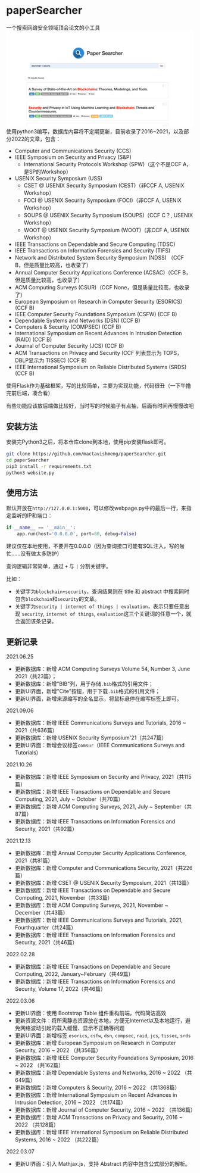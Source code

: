 # paperSearcher
一个搜索网络安全领域顶会论文的小工具
![img.png](img.png)
使用python3编写，数据库内容将不定期更新，目前收录了2016~2021，以及部分2022的文章，包含：

- Computer and Communications Security (CCS)
- IEEE Symposium on Security and Privacy (S&P)
  - International Security Protocols Workshop (SPW)（这个不是CCF A，是SP的Workshop）
- USENIX Security Symposium (USS)
  - CSET @ USENIX Security Symposium (CEST)（非CCF A, USENIX Workshop）
  - FOCI @ USENIX Security Symposium (FOCI)（非CCF A, USENIX Workshop）
  - SOUPS @ USENIX Security Symposium (SOUPS)（CCF C？, USENIX Workshop）
  - WOOT @ USENIX Security Symposium (WOOT)（非CCF A, USENIX Workshop）
- IEEE Transactions on Dependable and Secure Computing (TDSC)
- IEEE Transactions on Information Forensics and Security (TIFS)
- Network and Distributed System Security Symposium (NDSS) （CCF B，但是质量比较高，也收录了）
- Annual Computer Security Applications Conference (ACSAC)（CCF B，但是质量比较高，也收录了）
- ACM Computing Surveys (CSUR)（CCF None，但是质量比较高，也收录了）
- European Symposium on Research in Computer Security (ESORICS) (CCF B)
- IEEE Computer Security Foundations Symposium (CSFW) (CCF B)
- Dependable Systems and Networks (DSN) (CCF B)
- Computers & Security (COMPSEC) (CCF B)
- International Symposium on Recent Advances in Intrusion Detection (RAID) (CCF B)
- Journal of Computer Security (JCS) (CCF B)
- ACM Transactions on Privacy and Security (CCF 列表显示为 TOPS， DBLP显示为 TISSEC) (CCF B)
- IEEE International Symposium on Reliable Distributed Systems (SRDS) (CCF B)


使用Flask作为基础框架，写的比较简单，主要为实现功能，代码很丑（一下午撸完前后端，凑合看）

有些功能应该放后端做比较好，当时写的时候脑子有点抽，后面有时间再慢慢改吧

## 安装方法

安装完Python3之后，将本仓库clone到本地，使用pip安装flask即可。

```bash
git clone https://github.com/mactavishmeng/paperSearcher.git
cd paperSearcher
pip3 install -r requirements.txt
python3 website.py
```

## 使用方法

默认开放在`http://127.0.0.1:5000`，可以修改webpage.py中的最后一行，来指定监听的IP和端口：

```python
if __name__ == '__main__':
    app.run(host='0.0.0.0', port=80, debug=False)
```

建议仅在本地使用，不要开在0.0.0.0（因为查询接口可能有SQL注入，写的匆忙……没有做太多防护）

查询逻辑非常简单，通过 `+` 与 `|` 分割关键字。

比如：

- 关键字为`blockchain+security`，查询结果则在 title 和 abstract 中搜索同时包含`blockchain`和`security`的文章。
- 关键字为`security | internet of things | evaluation`，表示只要任意出现 `security`, `internet of things`, `evaluation`这三个关键词的任意一个，就会返回该条记录。

## 更新记录

2021.06.25

- 更新数据库：新增 ACM Computing Surveys Volume 54, Number 3, June 2021（共23篇）；
- 更新数据库：新增"BIB"列，用于存储`.bib`格式的引用文件；
- 更新UI界面，新增"Cite"按钮，用于下载`.bib`格式的引用文件；
- 更新UI界面，新增来源缩写的全名显示，将鼠标悬停在缩写标签上即可。

2021.09.06

- 更新数据库：新增 IEEE Communications Surveys and Tutorials, 2016 ~ 2021（共636篇）
- 更新数据库：新增 USENIX Security Symposium'21（共247篇）
- 更新UI界面：新增会议标签`comsur`（IEEE Communications Surveys and Tutorials）

2021.10.26
- 更新数据库：新增 IEEE Symposium on Security and Privacy, 2021（共115篇）
- 更新数据库：新增 IEEE Transactions on Dependable and Secure Computing, 2021, July ~ October（共70篇）
- 更新数据库：新增 ACM Computing Surveys, 2021, July ~ September（共87篇）
- 更新数据库：新增 IEEE Transactions on Information Forensics and Security, 2021（共92篇）

2021.12.13
- 更新数据库：新增 Annual Computer Security Applications Conference, 2021（共81篇）
- 更新数据库：新增 Computer and Communications Security, 2021（共226篇）
- 更新数据库：新增 CSET @ USENIX Security Symposium, 2021（共13篇）
- 更新数据库：新增 IEEE Transactions on Dependable and Secure Computing, 2021, November（共33篇）
- 更新数据库：新增 ACM Computing Surveys, 2021, November ~ December（共43篇）
- 更新数据库：新增 IEEE Communications Surveys and Tutorials, 2021, Fourthquarter（共24篇）
- 更新数据库：新增 IEEE Transactions on Information Forensics and Security, 2021（共46篇）

2022.02.28
- 更新数据库：新增 IEEE Transactions on Dependable and Secure Computing, 2022, January~February（共49篇）
- 更新数据库：新增 IEEE Transactions on Information Forensics and Security, Volume 17, 2022（共46篇）

2022.03.06
- 更新UI界面：使用 Bootstrap Table 组件重构前端，代码简洁高效
- 更新资源文件：将所需静态资源放在本地，方便无Internet以及本地运行，避免网络波动引起的载入缓慢、显示不正确等问题
- 更新UI界面：新增标签 `esorics`, `csfw`, `dsn`, `compsec`, `raid`, `jcs`, `tissec`, `srds`
- 更新数据库：新增 European Symposium on Research in Computer Security, 2016 ~ 2022 （共356篇）
- 更新数据库：新增 IEEE Computer Security Foundations Symposium, 2016 ~ 2022 （共162篇）
- 更新数据库：新增 Dependable Systems and Networks, 2016 ~ 2022 （共649篇）
- 更新数据库：新增 Computers & Security, 2016 ~ 2022 （共1368篇）
- 更新数据库：新增 International Symposium on Recent Advances in Intrusion Detection, 2016 ~ 2022 （共174篇）
- 更新数据库：新增 Journal of Computer Security, 2016 ~ 2022 （共136篇）
- 更新数据库：新增 ACM Transactions on Privacy and Security, 2016 ~ 2022 （共128篇）
- 更新数据库：新增 IEEE International Symposium on Reliable Distributed Systems, 2016 ~ 2022 （共222篇）

2022.03.07
- 更新UI界面：引入 Mathjax.js，支持 Abstract 内容中包含公式部分的解析。